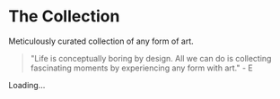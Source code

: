 # The Collection

Meticulously curated collection of any form of art.

> "Life is conceptually boring by design. All we can do is collecting fascinating moments by experiencing any form with art." - E

Loading...